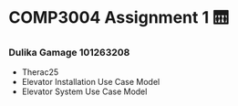 # COMP3004 Assignment 1 🛗

### Dulika Gamage 101263208

- Therac25
- Elevator Installation Use Case Model
- Elevator System Use Case Model
